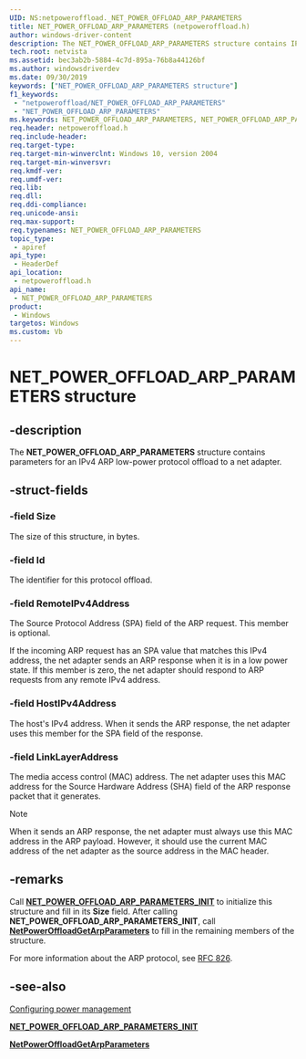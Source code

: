 ```yaml
---
UID: NS:netpoweroffload._NET_POWER_OFFLOAD_ARP_PARAMETERS
title: NET_POWER_OFFLOAD_ARP_PARAMETERS (netpoweroffload.h)
author: windows-driver-content
description: The NET_POWER_OFFLOAD_ARP_PARAMETERS structure contains IPv4 ARP low-power protocol offload parameters for a net adapter.
tech.root: netvista
ms.assetid: bec3ab2b-5884-4c7d-895a-76b8a44126bf
ms.author: windowsdriverdev
ms.date: 09/30/2019
keywords: ["NET_POWER_OFFLOAD_ARP_PARAMETERS structure"]
f1_keywords:
 - "netpoweroffload/NET_POWER_OFFLOAD_ARP_PARAMETERS"
 - "NET_POWER_OFFLOAD_ARP_PARAMETERS"
ms.keywords: NET_POWER_OFFLOAD_ARP_PARAMETERS, NET_POWER_OFFLOAD_ARP_PARAMETERS, 
req.header: netpoweroffload.h
req.include-header:
req.target-type:
req.target-min-winverclnt: Windows 10, version 2004
req.target-min-winversvr:
req.kmdf-ver:
req.umdf-ver:
req.lib:
req.dll:
req.ddi-compliance:
req.unicode-ansi:
req.max-support:
req.typenames: NET_POWER_OFFLOAD_ARP_PARAMETERS
topic_type: 
 - apiref
api_type: 
 - HeaderDef
api_location: 
 - netpoweroffload.h
api_name: 
 - NET_POWER_OFFLOAD_ARP_PARAMETERS
product: 
 - Windows
targetos: Windows
ms.custom: Vb
---
```


# NET_POWER_OFFLOAD_ARP_PARAMETERS structure

## -description

The **NET_POWER_OFFLOAD_ARP_PARAMETERS** structure contains parameters for an IPv4 ARP low-power protocol offload to a net adapter.

## -struct-fields

### -field Size

The size of this structure, in bytes.
 
### -field Id

The identifier for this protocol offload.
 
### -field RemoteIPv4Address

The Source Protocol Address (SPA) field of the ARP request. This member is optional.

If the incoming ARP request has an SPA value that matches this IPv4 address, the net adapter sends an ARP response when it is in a low power state. If this member is zero, the net adapter should respond to ARP requests from any remote IPv4 address.
 
### -field HostIPv4Address

The host's IPv4 address. When it sends the ARP response, the net adapter uses this member for the SPA field of the response.
 
### -field LinkLayerAddress

The media access control (MAC) address. The net adapter uses this MAC address for the Source Hardware Address (SHA) field of the ARP response packet that it generates. 

> [!NOTE]
> When it sends an ARP response, the net adapter must always use this MAC address in the ARP payload. However, it should use the current MAC address of the net adapter as the source address in the MAC header.

## -remarks

Call [**NET_POWER_OFFLOAD_ARP_PARAMETERS_INIT**](../netpoweroffload/nf-netpoweroffload-net_power_offload_arp_parameters_init.md) to initialize this structure and fill in its **Size** field. After calling **NET_POWER_OFFLOAD_ARP_PARAMETERS_INIT**, call [**NetPowerOffloadGetArpParameters**](../netpoweroffload/nf-netpoweroffload-netpoweroffloadgetarpparameters.md) to fill in the remaining members of the structure.

For more information about the ARP protocol, see [RFC 826](https://tools.ietf.org/html/rfc826).

## -see-also

[Configuring power management](https://docs.microsoft.com/windows-hardware/drivers/netcx/configuring-power-management)

[**NET_POWER_OFFLOAD_ARP_PARAMETERS_INIT**](../netpoweroffload/nf-netpoweroffload-net_power_offload_arp_parameters_init.md)

[**NetPowerOffloadGetArpParameters**](../netpoweroffload/nf-netpoweroffload-netpoweroffloadgetarpparameters.md)
